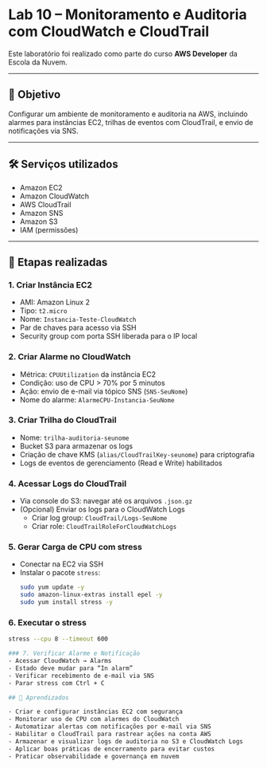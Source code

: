 # Lab 10 – Monitoramento e Auditoria com CloudWatch e CloudTrail

Este laboratório foi realizado como parte do curso **AWS Developer** da Escola da Nuvem.

---

## 🎯 Objetivo

Configurar um ambiente de monitoramento e auditoria na AWS, incluindo alarmes para instâncias EC2, trilhas de eventos com CloudTrail, e envio de notificações via SNS.

---

## 🛠️ Serviços utilizados

- Amazon EC2
- Amazon CloudWatch
- AWS CloudTrail
- Amazon SNS
- Amazon S3
- IAM (permissões)

---

## 📌 Etapas realizadas

### 1. Criar Instância EC2
- AMI: Amazon Linux 2
- Tipo: `t2.micro`
- Nome: `Instancia-Teste-CloudWatch`
- Par de chaves para acesso via SSH
- Security group com porta SSH liberada para o IP local

### 2. Criar Alarme no CloudWatch
- Métrica: `CPUUtilization` da instância EC2
- Condição: uso de CPU > 70% por 5 minutos
- Ação: envio de e-mail via tópico SNS (`SNS-SeuNome`)
- Nome do alarme: `AlarmeCPU-Instancia-SeuNome`

### 3. Criar Trilha do CloudTrail
- Nome: `trilha-auditoria-seunome`
- Bucket S3 para armazenar os logs
- Criação de chave KMS (`alias/CloudTrailKey-seunome`) para criptografia
- Logs de eventos de gerenciamento (Read e Write) habilitados

### 4. Acessar Logs do CloudTrail
- Via console do S3: navegar até os arquivos `.json.gz`
- (Opcional) Enviar os logs para o CloudWatch Logs
  - Criar log group: `CloudTrail/Logs-SeuNome`
  - Criar role: `CloudTrailRoleForCloudWatchLogs`

### 5. Gerar Carga de CPU com stress
- Conectar na EC2 via SSH
- Instalar o pacote `stress`:
  ```bash
  sudo yum update -y
  sudo amazon-linux-extras install epel -y
  sudo yum install stress -y

### 6. Executar o stress
```bash
stress --cpu 8 --timeout 600

### 7. Verificar Alarme e Notificação
- Acessar CloudWatch → Alarms
- Estado deve mudar para “In alarm”
- Verificar recebimento de e-mail via SNS
- Parar stress com Ctrl + C

## 🧠 Aprendizados

- Criar e configurar instâncias EC2 com segurança
- Monitorar uso de CPU com alarmes do CloudWatch
- Automatizar alertas com notificações por e-mail via SNS
- Habilitar o CloudTrail para rastrear ações na conta AWS
- Armazenar e visualizar logs de auditoria no S3 e CloudWatch Logs
- Aplicar boas práticas de encerramento para evitar custos
- Praticar observabilidade e governança em nuvem